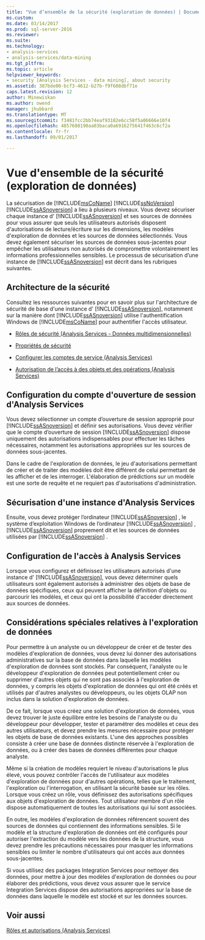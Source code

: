 ```yaml
---
title: "Vue d’ensemble de la sécurité (exploration de données) | Documents Microsoft"
ms.custom: 
ms.date: 03/14/2017
ms.prod: sql-server-2016
ms.reviewer: 
ms.suite: 
ms.technology:
- analysis-services
- analysis-services/data-mining
ms.tgt_pltfrm: 
ms.topic: article
helpviewer_keywords:
- security [Analysis Services - data mining], about security
ms.assetid: 387bde00-bcf3-4612-b27b-f9f608dbf71e
caps.latest.revision: 12
author: Minewiskan
ms.author: owend
manager: jhubbard
ms.translationtype: MT
ms.sourcegitcommit: f3481fcc2bb74eaf93182e6cc58f5a06666e10f4
ms.openlocfilehash: 4857608190aa03baca0a6916275641f463c6cf2a
ms.contentlocale: fr-fr
ms.lasthandoff: 09/01/2017

---
```

# <a name="security-overview-data-mining"></a>Vue d'ensemble de la sécurité (exploration de données)
  La sécurisation de [!INCLUDE[msCoName](../../includes/msconame-md.md)] [!INCLUDE[ssNoVersion](../../includes/ssnoversion-md.md)] [!INCLUDE[ssASnoversion](../../includes/ssasnoversion-md.md)] a lieu à plusieurs niveaux. Vous devez sécuriser chaque instance d' [!INCLUDE[ssASnoversion](../../includes/ssasnoversion-md.md)] et ses sources de données pour vous assurer que seuls les utilisateurs autorisés disposent d'autorisations de lecture/écriture sur les dimensions, les modèles d'exploration de données et les sources de données sélectionnés. Vous devez également sécuriser les sources de données sous-jacentes pour empêcher les utilisateurs non autorisés de compromettre volontairement les informations professionnelles sensibles. Le processus de sécurisation d’une instance de [!INCLUDE[ssASnoversion](../../includes/ssasnoversion-md.md)] est décrit dans les rubriques suivantes.  
  
##  <a name="bkmk_Architecture"></a> Architecture de la sécurité  
 Consultez les ressources suivantes pour en savoir plus sur l'architecture de sécurité de base d'une instance d' [!INCLUDE[ssASnoversion](../../includes/ssasnoversion-md.md)], notamment sur la manière dont [!INCLUDE[ssASnoversion](../../includes/ssasnoversion-md.md)] utilise l'authentification Windows de [!INCLUDE[msCoName](../../includes/msconame-md.md)] pour authentifier l'accès utilisateur.  
  
-   [Rôles de sécurité &#40;Analysis Services - Données multidimensionnelles&#41;](../../analysis-services/multidimensional-models/olap-logical/security-roles-analysis-services-multidimensional-data.md)  
  
-   [Propriétés de sécurité](../../analysis-services/server-properties/security-properties.md)  
  
-   [Configurer les comptes de service &#40;Analysis Services&#41;](../../analysis-services/instances/configure-service-accounts-analysis-services.md)  
  
-   [Autorisation de l’accès à des objets et des opérations &#40;Analysis Services&#41;](../../analysis-services/multidimensional-models/authorizing-access-to-objects-and-operations-analysis-services.md)  
  
##  <a name="bkmk_Logon"></a> Configuration du compte d'ouverture de session d'Analysis Services  
 Vous devez sélectionner un compte d’ouverture de session approprié pour [!INCLUDE[ssASnoversion](../../includes/ssasnoversion-md.md)] et définir ses autorisations. Vous devez vérifier que le compte d’ouverture de session [!INCLUDE[ssASnoversion](../../includes/ssasnoversion-md.md)] dispose uniquement des autorisations indispensables pour effectuer les tâches nécessaires, notamment les autorisations appropriées sur les sources de données sous-jacentes.  
  
 Dans le cadre de l'exploration de données, le jeu d'autorisations permettant de créer et de traiter des modèles doit être différent de celui permettant de les afficher et de les interroger. L'élaboration de prédictions sur un modèle est une sorte de requête et ne requiert pas d'autorisations d'administration.  
  
##  <a name="bkmk_Instance"></a> Sécurisation d'une instance d'Analysis Services  
 Ensuite, vous devez protéger l’ordinateur [!INCLUDE[ssASnoversion](../../includes/ssasnoversion-md.md)] , le système d’exploitation Windows de l’ordinateur [!INCLUDE[ssASnoversion](../../includes/ssasnoversion-md.md)] , [!INCLUDE[ssASnoversion](../../includes/ssasnoversion-md.md)] proprement dit et les sources de données utilisées par [!INCLUDE[ssASnoversion](../../includes/ssasnoversion-md.md)] .  
  
##  <a name="bkmk_Access"></a> Configuration de l'accès à Analysis Services  
 Lorsque vous configurez et définissez les utilisateurs autorisés d'une instance d' [!INCLUDE[ssASnoversion](../../includes/ssasnoversion-md.md)], vous devez déterminer quels utilisateurs sont également autorisés à administrer des objets de base de données spécifiques, ceux qui peuvent afficher la définition d'objets ou parcourir les modèles, et ceux qui ont la possibilité d'accéder directement aux sources de données.  
  
##  <a name="bkmk_DMspecial"></a> Considérations spéciales relatives à l'exploration de données  
 Pour permettre à un analyste ou un développeur de créer et de tester des modèles d'exploration de données, vous devez lui donner des autorisations administratives sur la base de données dans laquelle les modèles d'exploration de données sont stockés. Par conséquent, l'analyste ou le développeur d'exploration de données peut potentiellement créer ou supprimer d'autres objets qui ne sont pas associés à l'exploration de données, y compris les objets d'exploration de données qui ont été créés et utilisés par d'autres analystes ou développeurs, ou les objets OLAP non inclus dans la solution d'exploration de données.  
  
 De ce fait, lorsque vous créez une solution d'exploration de données, vous devez trouver le juste équilibre entre les besoins de l'analyste ou du développeur pour développer, tester et paramétrer des modèles et ceux des autres utilisateurs, et devez prendre les mesures nécessaire pour protéger les objets de base de données existants. L'une des approches possibles consiste à créer une base de données distincte réservée à l'exploration de données, ou à créer des bases de données différentes pour chaque analyste.  
  
 Même si la création de modèles requiert le niveau d'autorisations le plus élevé, vous pouvez contrôler l'accès de l'utilisateur aux modèles d'exploration de données pour d'autres opérations, telles que le traitement, l'exploration ou l'interrogation, en utilisant la sécurité basée sur les rôles. Lorsque vous créez un rôle, vous définissez des autorisations spécifiques aux objets d'exploration de données. Tout utilisateur membre d'un rôle dispose automatiquement de toutes les autorisations qui lui sont associées.  
  
 En outre, les modèles d'exploration de données référencent souvent des sources de données qui contiennent des informations sensibles. Si le modèle et la structure d'exploration de données ont été configurés pour autoriser l'extraction du modèle vers les données de la structure, vous devez prendre les précautions nécessaires pour masquer les informations sensibles ou limiter le nombre d'utilisateurs qui ont accès aux données sous-jacentes.  
  
 Si vous utilisez des packages Integration Services pour nettoyer des données, pour mettre à jour des modèles d'exploration de données ou pour élaborer des prédictions, vous devez vous assurer que le service Integration Services dispose des autorisations appropriées sur la base de données dans laquelle le modèle est stocké et sur les données sources.  
  
## <a name="see-also"></a>Voir aussi  
 [Rôles et autorisations &#40;Analysis Services&#41;](../../analysis-services/multidimensional-models/roles-and-permissions-analysis-services.md)  
  
  
